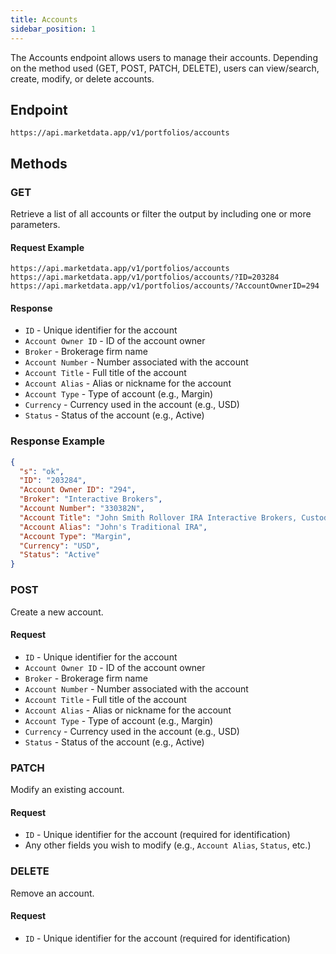 ```yaml
---
title: Accounts
sidebar_position: 1
---
```


The Accounts endpoint allows users to manage their accounts. Depending on the method used (GET, POST, PATCH, DELETE), users can view/search, create, modify, or delete accounts.

## Endpoint

`https://api.marketdata.app/v1/portfolios/accounts`

## Methods

### GET

Retrieve a list of all accounts or filter the output by including one or more parameters.

#### Request Example

    https://api.marketdata.app/v1/portfolios/accounts
    https://api.marketdata.app/v1/portfolios/accounts/?ID=203284
    https://api.marketdata.app/v1/portfolios/accounts/?AccountOwnerID=294

#### Response

- `ID` - Unique identifier for the account
- `Account Owner ID` - ID of the account owner
- `Broker` - Brokerage firm name
- `Account Number` - Number associated with the account
- `Account Title` - Full title of the account
- `Account Alias` - Alias or nickname for the account
- `Account Type` - Type of account (e.g., Margin)
- `Currency` - Currency used in the account (e.g., USD)
- `Status` - Status of the account (e.g., Active)

### Response Example

```json
{
  "s": "ok",
  "ID": "203284",
  "Account Owner ID": "294",
  "Broker": "Interactive Brokers",
  "Account Number": "330382N",
  "Account Title": "John Smith Rollover IRA Interactive Brokers, Custodian",
  "Account Alias": "John's Traditional IRA",
  "Account Type": "Margin",
  "Currency": "USD",
  "Status": "Active"
}
```

### POST

Create a new account.

#### Request

- `ID` - Unique identifier for the account
- `Account Owner ID` - ID of the account owner
- `Broker` - Brokerage firm name
- `Account Number` - Number associated with the account
- `Account Title` - Full title of the account
- `Account Alias` - Alias or nickname for the account
- `Account Type` - Type of account (e.g., Margin)
- `Currency` - Currency used in the account (e.g., USD)
- `Status` - Status of the account (e.g., Active)

### PATCH

Modify an existing account.

#### Request

- `ID` - Unique identifier for the account (required for identification)
- Any other fields you wish to modify (e.g., `Account Alias`, `Status`, etc.)

### DELETE

Remove an account.

#### Request

- `ID` - Unique identifier for the account (required for identification)
